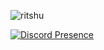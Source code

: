 <p align="left"> <img src="https://komarev.com/ghpvc/?username=ritshu&label=Profile%20views&color=0e75b6&style=flat" alt="ritshu" /> </p>

[![Discord Presence](https://lanyard-profile-readme.vercel.app/api/216282035503890442?hideDiscrim=true&borderRadius=28px&idleMessage=☄️%20Hoshiyomis%20☄️)](https://discord.com/users/216282035503890442)
